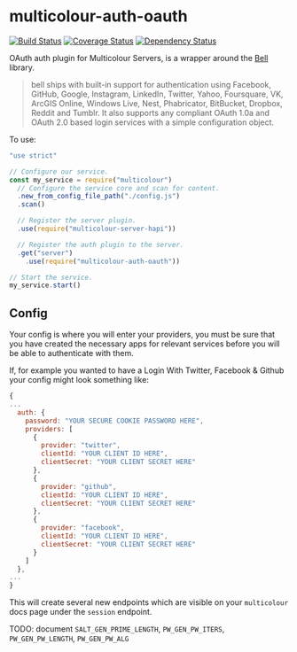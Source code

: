 # multicolour-auth-oauth

[![Build Status](https://travis-ci.org/newworldcode/multicolour-auth-oauth.svg)](https://travis-ci.org/newworldcode/multicolour-auth-oauth)
[![Coverage Status](https://coveralls.io/repos/newworldcode/multicolour-auth-oauth/badge.svg?branch=master&service=github)](https://coveralls.io/github/newworldcode/multicolour-auth-oauth?branch=master)
[![Dependency Status](https://david-dm.org/newworldcode/multicolour-auth-oauth.svg)](https://david-dm.org/newworldcode/multicolour-auth-oauth)

OAuth auth plugin for Multicolour Servers, is a wrapper around the [Bell][bell] library.

> bell ships with built-in support for authentication using Facebook, GitHub, Google, Instagram, LinkedIn, Twitter, Yahoo, Foursquare, VK, ArcGIS Online, Windows Live, Nest, Phabricator, BitBucket, Dropbox, Reddit and Tumblr. It also supports any compliant OAuth 1.0a and OAuth 2.0 based login services with a simple configuration object.

To use:

```js
"use strict"

// Configure our service.
const my_service = require("multicolour")
  // Configure the service core and scan for content.
  .new_from_config_file_path("./config.js")
  .scan()

  // Register the server plugin.
  .use(require("multicolour-server-hapi"))

  // Register the auth plugin to the server.
  .get("server")
    .use(require("multicolour-auth-oauth"))

// Start the service.
my_service.start()

```

## Config

Your config is where you will enter your providers, you must be sure that you have created the necessary apps for relevant services before you will be able to authenticate with them.

If, for example you wanted to have a Login With Twitter, Facebook & Github your config might look something like:

```js
{
...
  auth: {
    password: "YOUR SECURE COOKIE PASSWORD HERE",
    providers: [
      {
        provider: "twitter",
        clientId: "YOUR CLIENT ID HERE",
        clientSecret: "YOUR CLIENT SECRET HERE"
      },
      {
        provider: "github",
        clientId: "YOUR CLIENT ID HERE",
        clientSecret: "YOUR CLIENT SECRET HERE"
      },
      {
        provider: "facebook",
        clientId: "YOUR CLIENT ID HERE",
        clientSecret: "YOUR CLIENT SECRET HERE"
      }
    ]
  },
...
}

```

This will create several new endpoints which are visible on your `multicolour` docs page under the `session` endpoint.

TODO:
document `SALT_GEN_PRIME_LENGTH`, `PW_GEN_PW_ITERS`, `PW_GEN_PW_LENGTH`, `PW_GEN_PW_ALG`

[bell]: https://github.com/hapijs/bell
